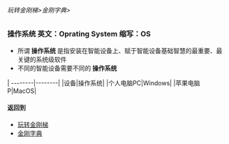 ###### 玩转金刚梯>金刚字典>
### 操作系统 英文：Oprating System 缩写：OS
- 所谓<strong> 操作系统 </strong>是指安装在智能设备上、赋于智能设备基础智慧的最重要、最关键的系统级软件
- 不同的智能设备需要不同的<strong> 操作系统 </strong>

| --------|--------|
|设备|操作系统|
|个人电脑PC|Windows|
|苹果电脑P|MacOS|

#### 返回到
- [玩转金刚梯](https://github.com/a2zitpro/web/blob/master/LadderFree/A.md)
- [金刚字典](https://github.com/a2zitpro/web/blob/master/LadderFree/kkDictionary/KKDictionary.md)



